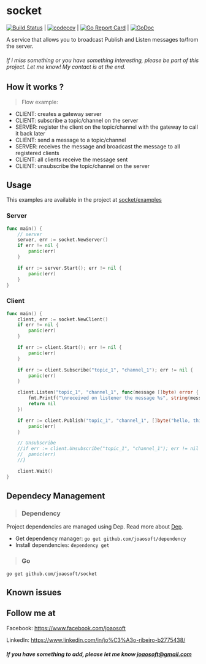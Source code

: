 # socket
[![Build Status](https://travis-ci.org/joaosoft/socket.svg?branch=master)](https://travis-ci.org/joaosoft/socket) | [![codecov](https://codecov.io/gh/joaosoft/socket/branch/master/graph/badge.svg)](https://codecov.io/gh/joaosoft/socket) | [![Go Report Card](https://goreportcard.com/badge/github.com/joaosoft/socket)](https://goreportcard.com/report/github.com/joaosoft/socket) | [![GoDoc](https://godoc.org/github.com/joaosoft/socket?status.svg)](https://godoc.org/github.com/joaosoft/socket)

A service that allows you to broadcast Publish and Listen messages to/from the server.

###### If i miss something or you have something interesting, please be part of this project. Let me know! My contact is at the end.

## How it works ?
> Flow example:
* CLIENT: creates a gateway server
* CLIENT: subscribe a topic/channel on the server 
* SERVER: register the client on the topic/channel with the gateway to call it back later
* CLIENT: send a message to a topic/channel
* SERVER: receives the message and broadcast the message to all registered clients
* CLIENT: all clients receive the message sent
* CLIENT: unsubscribe the topic/channel on the server 

## Usage 
This examples are available in the project at [socket/examples](https://github.com/joaosoft/socket/tree/master/examples)

### Server
```go
func main() {
	// server
	server, err := socket.NewServer()
	if err != nil {
		panic(err)
	}

	if err := server.Start(); err != nil {
		panic(err)
	}
}
```

### Client
```go
func main() {
	client, err := socket.NewClient()
	if err != nil {
		panic(err)
	}

	if err := client.Start(); err != nil {
		panic(err)
	}

	if err := client.Subscribe("topic_1", "channel_1"); err != nil {
		panic(err)
	}

	client.Listen("topic_1", "channel_1", func(message []byte) error {
		fmt.Printf("\nreceived on listener the message %s", string(message))
		return nil
	})

	if err := client.Publish("topic_1", "channel_1", []byte("hello, this is a test message")); err != nil {
		panic(err)
	}

	// Unsubscribe
	//if err := client.Unsubscribe("topic_1", "channel_1"); err != nil {
	//	panic(err)
	//}

	client.Wait()
}
```

## Dependecy Management
>### Dependency

Project dependencies are managed using Dep. Read more about [Dep](https://github.com/golang/dep).
* Get dependency manager: `go get github.com/joaosoft/dependency`
* Install dependencies: `dependency get`


>### Go
```
go get github.com/joaosoft/socket
```

## Known issues

## Follow me at
Facebook: https://www.facebook.com/joaosoft

LinkedIn: https://www.linkedin.com/in/jo%C3%A3o-ribeiro-b2775438/

##### If you have something to add, please let me know joaosoft@gmail.com
